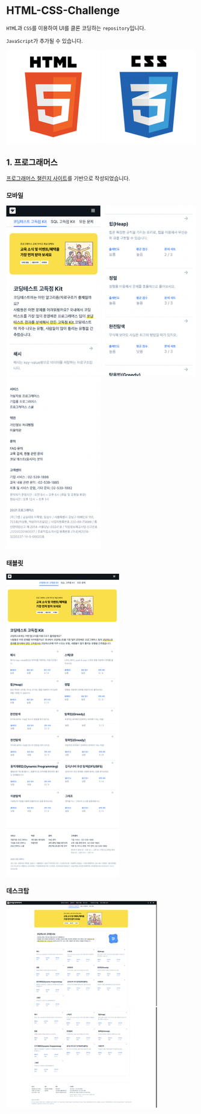 # HTML-CSS-Challenge

`HTM`L과 `CSS`를 이용하여 UI를 클론 코딩하는 `repository`입니다.

`JavaScript`가 추가될 수 있습니다.

<img src="./img/html.png" alt="HTML5" width="250"/>
<img src="./img/css.png" alt="CSS3" width="250"/>


## 1. 프로그래머스

[프로그래머스 챌린지 사이트](https://programmers.co.kr/learn/challenges)를 기반으로 작성되었습니다.

### 모바일
<img src="./img/mobile-header.png" alt="mobile-header" width="250"/>
<img src="./img/mobile-body.png" alt="mobile-body" width="250"/>
<img src="./img/mobile-footer.png" alt="mobile-footer" width="250"/>


### 태블릿
<img src="./img/tablet-header.png" alt="tablet-header" width="300"/>
<img src="./img/tablet-footer.png" alt="tablet-footer" width="300"/>


### 데스크탑
<img src="./img/desktop-header.png" alt="desktop-header" width="400"/>
<img src="./img/desktop-footer.png" alt="desktop-footer" width="400"/>
